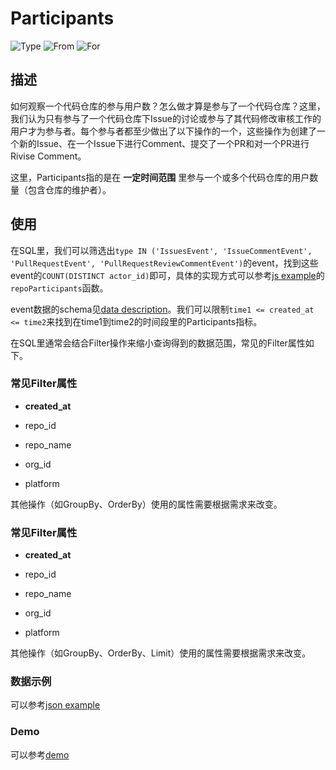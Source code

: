 # Participants

![Type](https://img.shields.io/badge/类型-指标-blue) ![From](https://img.shields.io/badge/来自-X--lab-blue) ![For](https://img.shields.io/badge/用于-项目/开发者-blue)

## 描述

如何观察一个代码仓库的参与用户数？怎么做才算是参与了一个代码仓库？这里，我们认为只有参与了一个代码仓库下Issue的讨论或参与了其代码修改审核工作的用户才为参与者。每个参与者都至少做出了以下操作的一个，这些操作为创建了一个新的Issue、在一个Issue下进行Comment、提交了一个PR和对一个PR进行Rivise Comment。

这里，Participants指的是在 **一定时间范围** 里参与一个或多个代码仓库的用户数量（包含仓库的维护者）。

## 使用

在SQL里，我们可以筛选出`type IN ('IssuesEvent', 'IssueCommentEvent', 'PullRequestEvent', 'PullRequestReviewCommentEvent')`的event，找到这些event的`COUNT(DISTINCT actor_id)`即可，具体的实现方式可以参考[js example](https://github.com/X-lab2017/open-digger/blob/master/src/metrics/metrics.ts)的`repoParticipants`函数。

event数据的schema见[data description](https://github.com/X-lab2017/open-digger/blob/master/docs/assets/data_description.csv)。我们可以限制`time1 <= created_at <= time2`来找到在time1到time2的时间段里的Participants指标。

在SQL里通常会结合Filter操作来缩小查询得到的数据范围，常见的Filter属性如下。

### 常见Filter属性

 - **created_at**

 - repo_id

 - repo_name

 - org_id

 - platform

其他操作（如GroupBy、OrderBy）使用的属性需要根据需求来改变。

### 常见Filter属性

 - **created_at**

 - repo_id

 - repo_name

 - org_id

 - platform

其他操作（如GroupBy、OrderBy、Limit）使用的属性需要根据需求来改变。

### 数据示例

可以参考[json example](https://oss.x-lab.info/open_digger/github/X-lab2017/open-digger/participants.json)

### Demo

可以参考[demo](https://codepen.io/frank-zsy/pen/RwBmpYZ)
